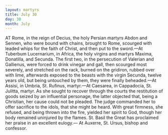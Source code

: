 ```yaml
---
layout: martyrs
title: July 30
day: 30
month: July
---
```

AT Rome, in the reign of Decius, the holy Persian
martyrs Abdon and Sennen, who were bound
with chains, brought to Rome, scourged with leaded
whips for the faith of Christ, and then put to the
sword.&mdash;At Tuberbum Lucernarium, in Africa, the
holy virgins and martyrs Maxima, Donatilla, and Secunda. The first two, in the persecution of Valerian
and Gallienus, were forced to drink vinegar and gall,
then scourged most severely, and stretched on the
rack, burned on the gridiron, rubbed over with lime,
afterwards exposed to the beasts with the virgin
Secunda, twelve years old, but being untouched by
them, they were finally beheaded.&mdash;At Assisi, in
Umbria, St. Rufinus, martyr.&mdash;At Caesarea, in Cappadocia, St. Julitta, martyr. As she sought to recover through the courts the restitution of goods
seized by an influential personage, the latter objected that, being a Christian, her cause could not be
pleaded. The judge commanded her to offer sacrifice
to the idols, that she might be heard. With great
firmness, she refused, and being thrown into the
fire, yielded her spirit to God, though her body remained uninjured by the flames. St. Basil the Great
has proclaimed her praise in an excellent eulogy.&mdash;
At Auxerre, St. Ursus, bishop and confessor.

